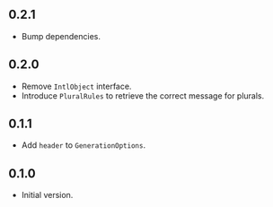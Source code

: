 ## 0.2.1

- Bump dependencies.

## 0.2.0

- Remove `IntlObject` interface.
- Introduce `PluralRules` to retrieve the correct message for plurals.

## 0.1.1

- Add `header` to `GenerationOptions`.

## 0.1.0

- Initial version.
